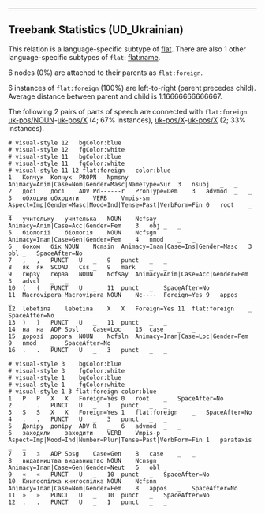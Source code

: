 

--------------------------------------------------------------------------------

## Treebank Statistics (UD_Ukrainian)

This relation is a language-specific subtype of [flat]().
There are also 1 other language-specific subtypes of `flat`: [flat:name]().

6 nodes (0%) are attached to their parents as `flat:foreign`.

6 instances of `flat:foreign` (100%) are left-to-right (parent precedes child).
Average distance between parent and child is 1.16666666666667.

The following 2 pairs of parts of speech are connected with `flat:foreign`: [uk-pos/NOUN]()-[uk-pos/X]() (4; 67% instances), [uk-pos/X]()-[uk-pos/X]() (2; 33% instances).


~~~ conllu
# visual-style 12	bgColor:blue
# visual-style 12	fgColor:white
# visual-style 11	bgColor:blue
# visual-style 11	fgColor:white
# visual-style 11 12 flat:foreign	color:blue
1	Копчук	Копчук	PROPN	Npmsny	Animacy=Anim|Case=Nom|Gender=Masc|NameType=Sur	3	nsubj	_	_
2	досі	досі	ADV	Pd------r	PronType=Dem	3	advmod	_	_
3	обходив	обходити	VERB	Vmpis-sm	Aspect=Imp|Gender=Masc|Mood=Ind|Tense=Past|VerbForm=Fin	0	root	_	_
4	учительку	учителька	NOUN	Ncfsay	Animacy=Anim|Case=Acc|Gender=Fem	3	obj	_	_
5	біології	біологія	NOUN	Ncfsgn	Animacy=Inan|Case=Gen|Gender=Fem	4	nmod	_	_
6	боком	бік	NOUN	Ncmsin	Animacy=Inan|Case=Ins|Gender=Masc	3	obl	_	SpaceAfter=No
7	,	,	PUNCT	U	_	9	punct	_	_
8	як	як	SCONJ	Css	_	9	mark	_	_
9	гюрзу	гюрза	NOUN	Ncfsay	Animacy=Anim|Case=Acc|Gender=Fem	3	advcl	_	_
10	(	(	PUNCT	U	_	11	punct	_	SpaceAfter=No
11	Macrovipera	Macrovipera	NOUN	Nc----	Foreign=Yes	9	appos	_	_
12	lebetina	lebetina	X	X	Foreign=Yes	11	flat:foreign	_	SpaceAfter=No
13	)	)	PUNCT	U	_	11	punct	_	_
14	на	на	ADP	Spsl	Case=Loc	15	case	_	_
15	дорозі	дорога	NOUN	Ncfsln	Animacy=Inan|Case=Loc|Gender=Fem	9	nmod	_	SpaceAfter=No
16	.	.	PUNCT	U	_	3	punct	_	_

~~~


~~~ conllu
# visual-style 3	bgColor:blue
# visual-style 3	fgColor:white
# visual-style 1	bgColor:blue
# visual-style 1	fgColor:white
# visual-style 1 3 flat:foreign	color:blue
1	P	P	X	X	Foreign=Yes	0	root	_	SpaceAfter=No
2	.	.	PUNCT	U	_	1	punct	_	_
3	S	S	X	X	Foreign=Yes	1	flat:foreign	_	SpaceAfter=No
4	.	.	PUNCT	U	_	3	punct	_	_
5	Допіру	допіру	ADV	R	_	6	advmod	_	_
6	заходили	заходити	VERB	Vmpis-p	Aspect=Imp|Mood=Ind|Number=Plur|Tense=Past|VerbForm=Fin	1	parataxis	_	_
7	з	з	ADP	Spsg	Case=Gen	8	case	_	_
8	видавництва	видавництво	NOUN	Ncnsgn	Animacy=Inan|Case=Gen|Gender=Neut	6	obl	_	_
9	«	«	PUNCT	U	_	10	punct	_	SpaceAfter=No
10	Книгоспілка	книгоспілка	NOUN	Ncfsnn	Animacy=Inan|Case=Nom|Gender=Fem	8	appos	_	SpaceAfter=No
11	»	»	PUNCT	U	_	10	punct	_	SpaceAfter=No
12	.	.	PUNCT	U	_	1	punct	_	_

~~~



